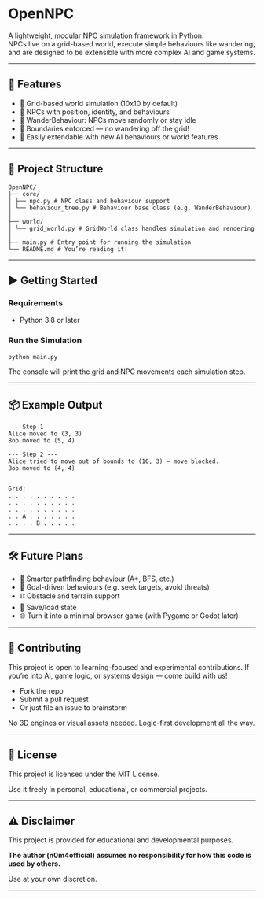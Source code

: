 # OpenNPC

A lightweight, modular NPC simulation framework in Python.  
NPCs live on a grid-based world, execute simple behaviours like wandering, and are designed to be extensible with more complex AI and game systems.

---

## 🧠 Features

- 🧱 Grid-based world simulation (10x10 by default)
- 🤖 NPCs with position, identity, and behaviours
- 🔁 WanderBehaviour: NPCs move randomly or stay idle
- 🚧 Boundaries enforced — no wandering off the grid!
- 🧩 Easily extendable with new AI behaviours or world features

---

## 📁 Project Structure

```
OpenNPC/
├── core/
│ ├── npc.py # NPC class and behaviour support
│ └── behaviour_tree.py # Behaviour base class (e.g. WanderBehaviour)
│
├── world/
│ └── grid_world.py # GridWorld class handles simulation and rendering
│
├── main.py # Entry point for running the simulation
└── README.md # You’re reading it!
```
---

## ▶️ Getting Started

### Requirements

- Python 3.8 or later

### Run the Simulation

```bash
python main.py
```
The console will print the grid and NPC movements each simulation step.

---

## 📦 Example Output
```
--- Step 1 ---
Alice moved to (3, 3)
Bob moved to (5, 4)

--- Step 2 ---
Alice tried to move out of bounds to (10, 3) — move blocked.
Bob moved to (4, 4)


Grid:
. . . . . . . . . .
. . . . . . . . . .
. . . . . . . . . .
. . A . . . . . . .
. . . . B . . . . .
```

---

## 🛠 Future Plans

- 🧠 Smarter pathfinding behaviour (A*, BFS, etc.)
- 🎯 Goal-driven behaviours (e.g. seek targets, avoid threats)
- ⛓️ Obstacle and terrain support
- 📜 Save/load state
- 🌐 Turn it into a minimal browser game (with Pygame or Godot later)

---

## 🤝 Contributing
This project is open to learning-focused and experimental contributions.
If you’re into AI, game logic, or systems design — come build with us!

- Fork the repo
- Submit a pull request
- Or just file an issue to brainstorm

No 3D engines or visual assets needed. Logic-first development all the way.

---

## 📄 License
This project is licensed under the MIT License.

Use it freely in personal, educational, or commercial projects.

---

## ⚠️ Disclaimer
This project is provided for educational and developmental purposes.

**The author (n0m4official) assumes no responsibility for how this code is used by others.**

Use at your own discretion.

---

